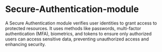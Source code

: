 # Secure-Authentication-module
A Secure Authentication module verifies user identities to grant access to protected resources. It uses methods like passwords, multi-factor authentication (MFA), biometrics, and tokens to ensure only authorized users can access sensitive data, preventing unauthorized access and enhancing security.
